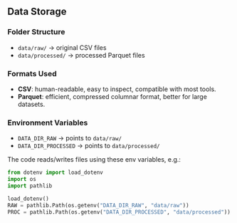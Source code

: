 ## Data Storage

### Folder Structure
- `data/raw/` → original CSV files
- `data/processed/` → processed Parquet files

### Formats Used
- **CSV**: human-readable, easy to inspect, compatible with most tools.
- **Parquet**: efficient, compressed columnar format, better for large datasets.

### Environment Variables
- `DATA_DIR_RAW` → points to `data/raw/`
- `DATA_DIR_PROCESSED` → points to `data/processed/`

The code reads/writes files using these env variables, e.g.:

```python
from dotenv import load_dotenv
import os
import pathlib

load_dotenv()
RAW = pathlib.Path(os.getenv("DATA_DIR_RAW", "data/raw"))
PROC = pathlib.Path(os.getenv("DATA_DIR_PROCESSED", "data/processed"))
